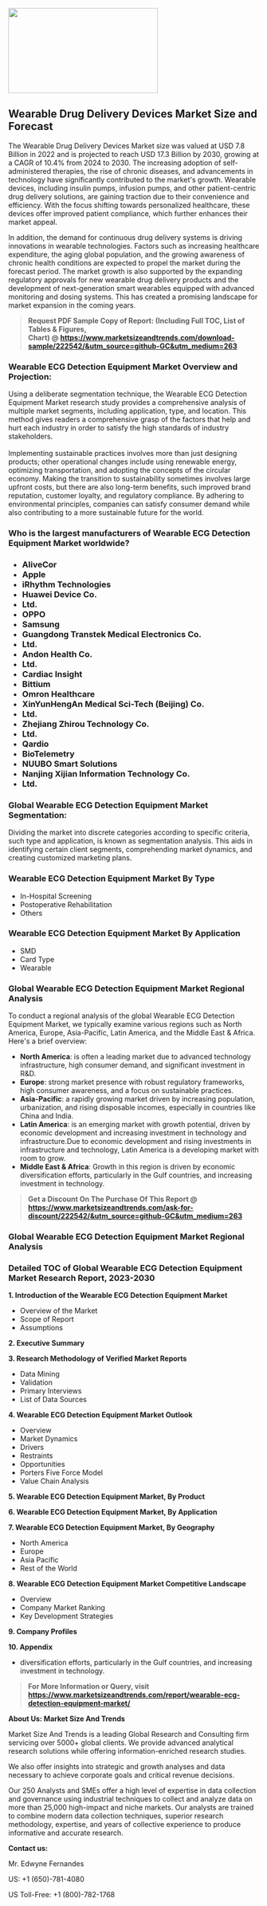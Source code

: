 <p><img class="alignnone size-medium wp-image-20088" src="https://ffe5etoiles.com/wp-content/uploads/2024/12/MST1-300x171.png" alt="" width="300" height="171" /></p><h2>Wearable Drug Delivery Devices Market Size and Forecast</h2><p>The Wearable Drug Delivery Devices Market size was valued at USD 7.8 Billion in 2022 and is projected to reach USD 17.3 Billion by 2030, growing at a CAGR of 10.4% from 2024 to 2030. The increasing adoption of self-administered therapies, the rise of chronic diseases, and advancements in technology have significantly contributed to the market's growth. Wearable devices, including insulin pumps, infusion pumps, and other patient-centric drug delivery solutions, are gaining traction due to their convenience and efficiency. With the focus shifting towards personalized healthcare, these devices offer improved patient compliance, which further enhances their market appeal.</p><p>In addition, the demand for continuous drug delivery systems is driving innovations in wearable technologies. Factors such as increasing healthcare expenditure, the aging global population, and the growing awareness of chronic health conditions are expected to propel the market during the forecast period. The market growth is also supported by the expanding regulatory approvals for new wearable drug delivery products and the development of next-generation smart wearables equipped with advanced monitoring and dosing systems. This has created a promising landscape for market expansion in the coming years.</p></p><blockquote id="" class=""><strong>Request PDF Sample Copy of Report: (Including Full TOC, List of Tables &amp; Figures, Chart)&nbsp;@&nbsp;<strong><a href="https://www.marketsizeandtrends.com/download-sample/222542/&utm_source=github-GC&utm_medium=263" target="_blank">https://www.marketsizeandtrends.com/download-sample/222542/&utm_source=github-GC&utm_medium=263</a></strong></strong></blockquote><h3 id="" class="">Wearable ECG Detection Equipment Market&nbsp;Overview and Projection:</h3><p id="" class="">Using a deliberate segmentation technique, the Wearable ECG Detection Equipment Market research study provides a comprehensive analysis of multiple market segments, including application, type, and location. This method gives readers a comprehensive grasp of the factors that help and hurt each industry in order to satisfy the high standards of industry stakeholders. <br /> <br />Implementing sustainable practices involves more than just designing products; other operational changes include using renewable energy, optimizing transportation, and adopting the concepts of the circular economy. Making the transition to sustainability sometimes involves large upfront costs, but there are also long-term benefits, such improved brand reputation, customer loyalty, and regulatory compliance. By adhering to environmental principles, companies can satisfy consumer demand while also contributing to a more sustainable future for the world.</p><h3 id="" class="">Who is the largest manufacturers of&nbsp;Wearable ECG Detection Equipment Market worldwide?</h3><h3 class=""><p><ul><li>AliveCor </li><li> Apple </li><li> iRhythm Technologies </li><li> Huawei Device Co. </li><li> Ltd. </li><li> OPPO </li><li> Samsung </li><li> Guangdong Transtek Medical Electronics Co. </li><li> Ltd. </li><li> Andon Health Co. </li><li> Ltd. </li><li> Cardiac Insight </li><li> Bittium </li><li> Omron Healthcare </li><li> XinYunHengAn Medical Sci-Tech (Beijing) Co. </li><li> Ltd. </li><li> Zhejiang Zhirou Technology Co. </li><li> Ltd. </li><li> Qardio </li><li> BioTelemetry </li><li> NUUBO Smart Solutions </li><li> Nanjing Xijian Information Technology Co. </li><li> Ltd.</li></ul></p></h3><h3 id="" class="">Global&nbsp;Wearable ECG Detection Equipment Market Segmentation:</h3><p id="" class="">Dividing the market into discrete categories according to specific criteria, such type and application, is known as segmentation analysis. This aids in identifying certain client segments, comprehending market dynamics, and creating customized marketing plans.</p><h3 id="" class="">Wearable ECG Detection Equipment Market&nbsp;By Type</h3><p><p><ul><li>In-Hospital Screening</li><li> Postoperative Rehabilitation</li><li> Others</p></li></ul></p></p><h3 id="" class="">Wearable ECG Detection Equipment Market&nbsp;By Application</h3><p class=""><p><ul><li>SMD</li><li> Card Type</li><li> Wearable</li></ul></p></p><h3 id="" class="">Global Wearable ECG Detection Equipment Market Regional Analysis</h3><p id="" class="">To conduct a regional analysis of the global Wearable ECG Detection Equipment Market, we typically examine various regions such as North America, Europe, Asia-Pacific, Latin America, and the Middle East &amp; Africa. Here's a brief overview:</p><ul><li><strong>North America</strong>: is often a leading market due to advanced technology infrastructure, high consumer demand, and significant investment in R&amp;D.</li><li><strong>Europe</strong>: strong market presence with robust regulatory frameworks, high consumer awareness, and a focus on sustainable practices.</li><li><strong>Asia-Pacific</strong>: a rapidly growing market driven by increasing population, urbanization, and rising disposable incomes, especially in countries like China and India.</li><li><strong>Latin America</strong>: is an emerging market with growth potential, driven by economic development and increasing investment in technology and infrastructure.Due to economic development and rising investments in infrastructure and technology, Latin America is a developing market with room to grow.</li><li><strong>Middle East &amp; Africa</strong>: Growth in this region is driven by economic diversification efforts, particularly in the Gulf countries, and increasing investment in technology.</li></ul><blockquote id="" class=""><strong>Get a Discount On The Purchase Of This Report @ <strong><a href="https://www.marketsizeandtrends.com/ask-for-discount/222542/&utm_source=github-GC&utm_medium=263" target="_blank">https://www.marketsizeandtrends.com/ask-for-discount/222542/&utm_source=github-GC&utm_medium=263</a></strong></strong></blockquote><h3 id="" class="">Global Wearable ECG Detection Equipment Market Regional Analysis</h3><h3 id="" class="">Detailed TOC of Global Wearable ECG Detection Equipment Market Research Report, 2023-2030</h3><p id="" class=""><strong>1. Introduction of the Wearable ECG Detection Equipment Market</strong></p><ul><li>Overview of the Market</li><li>Scope of Report</li><li>Assumptions</li></ul><p id="" class=""><strong>2. Executive Summary</strong></p><p id="" class=""><strong>3. Research Methodology of Verified Market Reports</strong></p><ul><li>Data Mining</li><li>Validation</li><li>Primary Interviews</li><li>List of Data Sources</li></ul><p id="" class=""><strong>4. Wearable ECG Detection Equipment Market Outlook</strong></p><ul><li>Overview</li><li>Market Dynamics</li><li>Drivers</li><li>Restraints</li><li>Opportunities</li><li>Porters Five Force Model</li><li>Value Chain Analysis</li></ul><p id="" class=""><strong>5. Wearable ECG Detection Equipment Market, By Product</strong></p><p id="" class=""><strong>6. Wearable ECG Detection Equipment Market, By Application</strong></p><p id="" class=""><strong>7. Wearable ECG Detection Equipment Market, By Geography</strong></p><ul><li>North America</li><li>Europe</li><li>Asia Pacific</li><li>Rest of the World</li></ul><p id="" class=""><strong>8. Wearable ECG Detection Equipment Market Competitive Landscape</strong></p><ul><li>Overview</li><li>Company Market Ranking</li><li>Key Development Strategies</li></ul><p id="" class=""><strong>9. Company Profiles</strong></p><p id="" class=""><strong>10. Appendix</strong></p><ul><li>diversification efforts, particularly in the Gulf countries, and increasing investment in technology.</li></ul><blockquote id="" class=""><strong>For More Information or Query, visit <strong><strong><a href="https://www.marketsizeandtrends.com/report/wearable-ecg-detection-equipment-market/" target="_blank">https://www.marketsizeandtrends.com/report/wearable-ecg-detection-equipment-market/</a></strong></strong></strong></blockquote><p id="" class=""><strong>About Us: Market Size And Trends</strong></p><p id="" class="">Market Size And Trends is a leading Global Research and Consulting firm servicing over 5000+ global clients. We provide advanced analytical research solutions while offering information-enriched research studies.</p><p id="" class="">We also offer insights into strategic and growth analyses and data necessary to achieve corporate goals and critical revenue decisions.</p><p id="" class="">Our 250 Analysts and SMEs offer a high level of expertise in data collection and governance using industrial techniques to collect and analyze data on more than 25,000 high-impact and niche markets. Our analysts are trained to combine modern data collection techniques, superior research methodology, expertise, and years of collective experience to produce informative and accurate research.</p><p id="" class=""><strong>Contact us:</strong></p><p id="" class="">Mr. Edwyne Fernandes</p><p id="" class="">US: +1 (650)-781-4080</p><p id="" class="">US Toll-Free: +1 (800)-782-1768</p>

